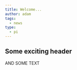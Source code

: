 ```yaml
---
title: Welcome...
author: adam
tags:
  - news
type:
  - pi
---
```


## Some exciting header

AND SOME TEXT
